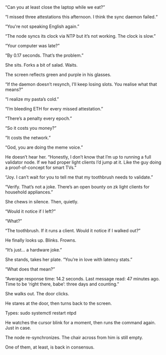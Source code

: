 “Can you at least close the laptop while we eat?” 

“I missed three attestations this afternoon. I think the sync daemon failed.“

“You're not speaking English again.”


“The node syncs its clock via NTP but it’s not working. The clock is slow.”

“Your computer was late?”

“By 0.17 seconds. That’s the problem.”

She sits. Forks a bit of salad. Waits.

The screen reflects green and purple in his glasses.

“If the daemon doesn’t resynch, I’ll keep losing slots. You realise what that means?”

“I realize my pasta’s cold.”

“I’m bleeding ETH for every missed attestation.”

“There’s a penalty every epoch.”

“So it costs you money?”

“It costs the network.”

“God, you are doing the meme voice.”

He doesn’t hear her. “Honestly, I don’t know that I’m up to running a full validator node. If we had proper light clients I’d jump at it. Like the guy doing a proof-of-concept for smart TVs.”

“Joy. I can’t wait for you to tell me that my toothbrush needs to validate.”

“Verify. That’s not a joke. There’s an open bounty on zk light clients for household appliances.”

She chews in silence. Then, quietly. 

“Would it notice if I left?”

“What?”

“The toothbrush. If it runs a client. Would it notice if I walked out?”

He finally looks up. Blinks. Frowns.

“It’s just… a hardware joke.”

She stands, takes her plate. “You’re in love with latency stats.”

“What does that mean?”

“Average response time: 14.2 seconds. Last message read: 47 minutes ago. Time to be ‘right there, babe’: three days and counting.”

She walks out. The door clicks.

He stares at the door, then turns back to the screen.

Types: sudo systemctl restart ntpd

He watches the cursor blink for a moment, then runs the command again. Just in case.

The node re-synchronizes. The chair across from him is still empty.

One of them, at least, is back in consensus.
